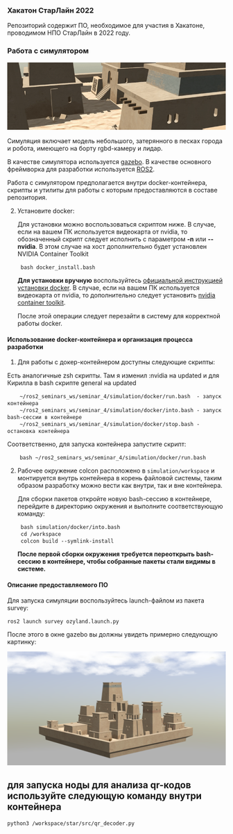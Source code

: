 <!-- Written by Nikolay Dema <ndema2301@gmail.com>, September 2022 -->

### Хакатон СтарЛайн 2022

Репозиторий содержит ПО, необходимое для участия в Хакатоне, проводимом
НПО СтарЛайн в 2022 году.

### Работа с симулятором

![bereg_in_ozyland](docs/pics/bereg_in_ozyland.gif)

Симуляция включает модель небольшого, затерянного в песках города и робота,
имеющего на борту rgbd-камеру и лидар.

В качестве симулятора используется [gazebo](https://classic.gazebosim.org/).
В качестве основного фреймворка для разработки используется
[ROS2](https://docs.ros.org/en/galactic/).

Работа с симулятором предполагается внутри docker-контейнера, скрипты и
утилиты для работы с которым предоставляются в составе репозитория.

2. Установите docker:

    Для установки можно воспользоваться скриптом ниже. В случае, если на вашем
    ПК используется видеокарта от nvidia, то обозначенный скрипт следует
    исполнить с параметром **-n** или **--nvidia**. В этом случае на хост
    дополнительно будет установлен NVIDIA Container Toolkit

        bash docker_install.bash

    **Для установки вручную** воспользуйтесь
    [официальной инструкцией установки docker](https://docs.docker.com/install/linux/docker-ce/ubuntu/).
    В случае, если на вашем ПК используется видеокарта от nvidia, то дополнительно
    следует установить [nvidia container toolkit](https://github.com/NVIDIA/nvidia-docker).

    После этой операции следует перезайти в систему для корректной работы docker.


#### Использование docker-контейнера и организация процесса разработки

1. Для работы с докер-контейнером доступны следующие скрипты:

Есть аналогичные zsh скрипты. Там я изменил :nvidia на updated и для Кирилла в bash скрипте general на updated

        ~/ros2_seminars_ws/seminar_4/simulation/docker/run.bash  - запуск контейнера
        ~/ros2_seminars_ws/seminar_4/simulation/docker/into.bash - запуск bash-сессии в контейнере
        ~/ros2_seminars_ws/seminar_4/simulation/docker/stop.bash - остановка контейнера

    
Соответственно, для запуска контейнера запустите скрипт:

        bash ~/ros2_seminars_ws/seminar_4/simulation/docker/run.bash


2. Рабочее окружение colcon расположено в ```simulation/workspace``` и монтируется
внутрь контейнера в корень файловой системы, таким образом разработку можно
вести как внутри, так и вне контейнера.

    Для сборки пакетов откройте новую bash-сессию в контейнере, перейдите в
    директорию окружения и выполните соответствующую команду:

        bash simulation/docker/into.bash
        cd /workspace
        colcon build --symlink-install

    **После первой сборки окружения требуется переоткрыть bash-сессию в контейнере,
    чтобы собранные пакеты стали видимы в системе.**


#### Описание предоставляемого ПО

Для запуска симуляции воспользуйтесь launch-файлом из пакета survey:

    ros2 launch survey ozyland.launch.py

После этого в окне gazebo вы должны увидеть примерно следующую картинку:

![turtletown_gazebo](docs/pics/ozyland.png)
## для запуска ноды для анализа qr-кодов используйте следующую команду внутри контейнера

    python3 /workspace/star/src/qr_decoder.py